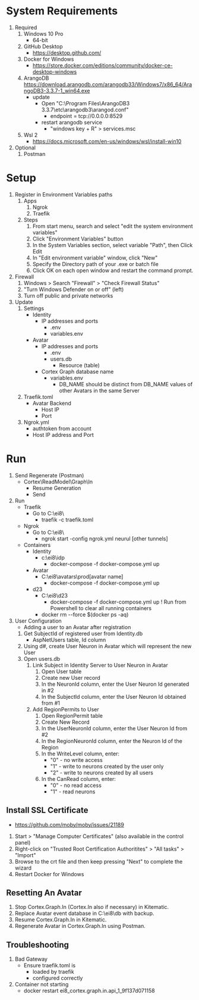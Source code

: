 System Requirements
===================
1. Required
	1. Windows 10 Pro
		- 64-bit
	2. GitHub Desktop
		- https://desktop.github.com/
	3. Docker for Windows
		- https://store.docker.com/editions/community/docker-ce-desktop-windows
	4. ArangoDB
		https://download.arangodb.com/arangodb33/Windows7/x86_64/ArangoDB3-3.3.7-1_win64.exe
		- update 
			- Open "C:\Program Files\ArangoDB3 3.3.7\etc\arangodb3\arangod.conf"
				- endpoint = tcp://0.0.0.0:8529
			- restart arangodb service
				- "windows key + R" > services.msc
	5. Wsl 2
		- https://docs.microsoft.com/en-us/windows/wsl/install-win10
2. Optional
	1. Postman

Setup
=====
1. Register in Environment Variables paths
	1. Apps
		1. Ngrok
		2. Traefik
	2. Steps
		1. From start menu, search and select "edit the system environment variables"
		2. Click "Environment Variables" button
		3. In the System Variables section, select variable "Path", then Click Edit
		4. In "Edit environment variable" window, click "New"
		5. Specify the Directory path of your .exe or batch file
		6. Click OK on each open window and restart the command prompt.
2. Firewall
	1. Windows > Search "Firewall" > "Check Firewall Status"
	2. "Turn Windows Defender on or off" (left)
	3. Turn off public and private networks
3. Update 
	1. Settings
		- Identity 
			- IP addresses and ports
				- .env
				- variables.env
		- Avatar
			- IP addresses and ports
				- .env
				- users.db
					- Resource (table)
			- Cortex Graph database name
				- variables.env
					- DB_NAME should be distinct from DB_NAME values of other Avatars in the same Server
	2. Traefik.toml
		- Avatar Backend
			- Host IP 
			- Port
	3. Ngrok.yml
		- authtoken from account
		- Host IP address and Port

Run
===
1. Send Regenerate (Postman) 
	- Cortex\ReadModel\Graph\In
		- Resume Generation
		- Send
2. Run 
	- Traefik
		- Go to C:\ei8\
			- traefik -c traefik.toml
	- Ngrok
		- Go to C:\ei8\ 
			- ngrok start -config ngrok.yml neurul [other tunnels]
	- Containers
		- Identity
			- c:\ei8\idp
				- docker-compose -f docker-compose.yml up
		- Avatar
			- C:\ei8\avatars\prod\[avatar name]
				- docker-compose -f docker-compose.yml up
		- d23
			- C:\ei8\d23
				- docker-compose -f docker-compose.yml up
		! Run from Powershell to clear all running containers
			- docker rm --force $(docker ps -aq)
3. User Configuration
	- Adding a user to an Avatar after registration
	1. Get SubjectId of registered user from Identity.db
		- AspNetUsers table, Id column
	2. Using d#, create User Neuron in Avatar which will represent the new User
	3. Open users.db
		1. Link Subject in Identity Server to User Neuron in Avatar
			1. Open User table
			2. Create new User record
			3. In the NeuronId column, enter the User Neuron Id generated in #2
			4. In the SubjectId column, enter the User Neuron Id obtained from #1
		2. Add RegionPermits to User
			1. Open RegionPermit table
			2. Create New Record
			3. In the UserNeuronId column, enter the User Neuron Id from #2
			4. In the RegionNeuronId column, enter the Neuron Id of the Region
			5. In the WriteLevel column, enter:
				- "0" - no write access
				- "1" - write to neurons created by the user only
				- "2" - write to neurons created by all users
			6. In the CanRead column, enter:
				- "0" - no read access
				- "1" - read neurons

Install SSL Certificate 
-----------------------
- https://github.com/moby/moby/issues/21189
1. Start > "Manage Computer Certificates" (also available in the control panel)
2. Right-click on "Trusted Root Certification Authoritites" > "All tasks" > "Import"
3. Browse to the crt file and then keep pressing "Next" to complete the wizard
4. Restart Docker for Windows

Resetting An Avatar
-------------------
1. Stop Cortex.Graph.In (Cortex.In also if necessary) in Kitematic.
2. Replace Avatar event database in C:\ei8\db with backup.
3. Resume Cortex.Graph.In in Kitematic.
4. Regenerate Avatar in Cortex.Graph.In using Postman.

Troubleshooting
---------------
1. Bad Gateway
	- Ensure traefik.toml is
		- loaded by traefik
		- configured correctly
2. Container not starting
	- docker restart ei8_cortex.graph.in.api_1_9f137d071158
